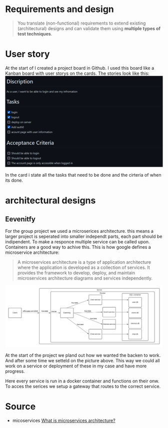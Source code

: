 # Requirements and design
> You translate (non-functional) requirements to extend existing (architectural) designs and can validate them using **multiple types of test techniques**.

# User story
At the start of I created a project board in Github. I used this board like a Kanban board with user storys on the cards. The stories look like this:
![user story](https://github.com/TjerkZ/S3-Dreamcatcher/blob/main/assets/UserStory.png)

In the card i state all the tasks that need to be done and the cirteria of when its done. 

# architectural designs

## Eevenitfy

For the group project we used a microserices architecture. this means a larger project is seperated into smaller independt parts, each part should be indipendent. To make a responce multiple service can be called upon. Containers are a good way to achive this. This is how google defines a microservice architecture:
>A microservices architecture is a type of application architecture where the application is developed as a collection of services. It provides the framework to develop, deploy, and maintain microservices architecture diagrams and services independently.



![Eeventify-backend-diagram](https://github.com/TjerkZ/S3-Dreamcatcher/blob/main/assets/eevenity-backend-diagram.png)

At the start of the project we pland out how we wanted the backen to work. And after some time we setteld on the picture above. This way we could all work on a service or deployment of these in my case and have more progress.

Here every service is run in a docker container and functions on their onw. To acces the serices we setup a gateway that routes to the correct service.

# Source
- micoservices [What is microservices architecture?](https://cloud.google.com/learn/what-is-microservices-architecture)